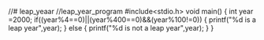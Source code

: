 //# leap_yeaar
//leap_year_program
#include<stdio.h>
void main()
{
int year =2000;
if((year%4==0)||(year%400==0)&&(year%100!=0))
{
printf("%d is a leap year",year);
}
else
{
printf("%d is not a leap year",year);
}
}
